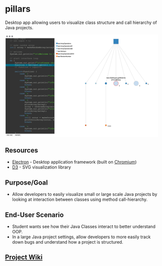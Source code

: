 # pillars
Desktop app allowing users to visualize class structure and call hierarchy of Java projects.

![sample](https://github.com/brianbushree/pillars/blob/master/sample.png)

## Resources
* [Electron](https://electron.atom.io/) - Desktop application framework (built on [Chromium](https://www.chromium.org/Home))
* [D3](https://d3js.org/) - SVG visualization library

## Purpose/Goal
* Allow developers to easily visualize small or large scale Java projects by looking at interaction between classes using method call-hierarchy.

## End-User Scenario
* Student wants see how their Java Classes interact to better understand OOP.
* In a large Java project settings, allow developers to more easily track down bugs and understand how a project is structured.

## [Project Wiki](https://github.com/brianbushree/pillars/wiki/pillars)
